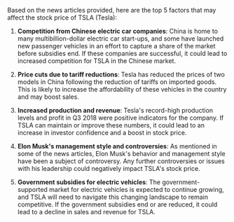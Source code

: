 Based on the news articles provided, here are the top 5 factors that may affect the stock price of TSLA (Tesla):

1. **Competition from Chinese electric car companies**: China is home to many multibillion-dollar electric car start-ups, and some have launched new passenger vehicles in an effort to capture a share of the market before subsidies end. If these companies are successful, it could lead to increased competition for TSLA in the Chinese market.

2. **Price cuts due to tariff reductions**: Tesla has reduced the prices of two models in China following the reduction of tariffs on imported goods. This is likely to increase the affordability of these vehicles in the country and may boost sales.

3. **Increased production and revenue**: Tesla's record-high production levels and profit in Q3 2018 were positive indicators for the company. If TSLA can maintain or improve these numbers, it could lead to an increase in investor confidence and a boost in stock price.

4. **Elon Musk's management style and controversies**: As mentioned in some of the news articles, Elon Musk's behavior and management style have been a subject of controversy. Any further controversies or issues with his leadership could negatively impact TSLA's stock price.

5. **Government subsidies for electric vehicles**: The government-supported market for electric vehicles is expected to continue growing, and TSLA will need to navigate this changing landscape to remain competitive. If the government subsidies end or are reduced, it could lead to a decline in sales and revenue for TSLA.